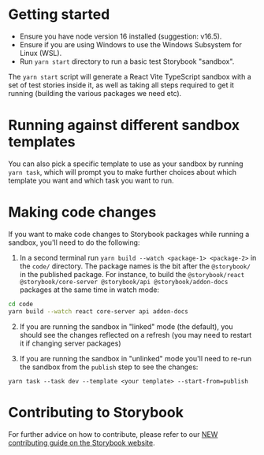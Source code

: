 # Getting started

- Ensure you have node version 16 installed (suggestion: v16.5).
- Ensure if you are using Windows to use the Windows Subsystem for Linux (WSL).
- Run `yarn start` directory to run a basic test Storybook "sandbox".

The `yarn start` script will generate a React Vite TypeScript sandbox with a set of test stories inside it, as well as taking all steps required to get it running (building the various packages we need etc).

# Running against different sandbox templates

You can also pick a specific template to use as your sandbox by running `yarn task`, which will prompt you to make further choices about which template you want and which task you want to run.

# Making code changes

If you want to make code changes to Storybook packages while running a sandbox, you'll need to do the following:

1. In a second terminal run `yarn build --watch <package-1> <package-2>` in the `code/` directory. The package names is the bit after the `@storybook/` in the published package. For instance, to build the `@storybook/react @storybook/core-server @storybook/api @storybook/addon-docs` packages at the same time in watch mode:

```bash
cd code
yarn build --watch react core-server api addon-docs
```

2. If you are running the sandbox in "linked" mode (the default), you should see the changes reflected on a refresh (you may need to restart it if changing server packages)

3. If you are running the sandbox in "unlinked" mode you'll need to re-run the sandbox from the `publish` step to see the changes:

```
yarn task --task dev --template <your template> --start-from=publish
```

# Contributing to Storybook

For further advice on how to contribute, please refer to our [NEW contributing guide on the Storybook website](https://storybook.js.org/docs/next/react/contribute/how-to-contribute).
